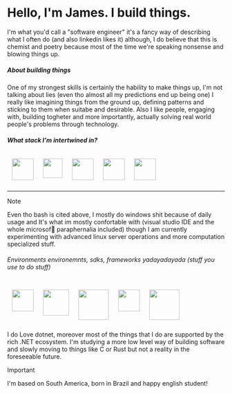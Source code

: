 # Hello, I'm James. I build things.
I'm what you'd call a "software engineer" it's a fancy way of describing what I often do (and also linkedin 
likes it) although, I do believe that this is chemist and poetry because most of the time we're speaking nonsense 
and blowing things up.

##### About building things
One of my strongest skills is certainly the hability to make things up, I'm not talking about lies (even 
tho almost all my predictions end up being one) I really like imagining things from the ground up, defining patterns 
and sticking to them when suitabe and desirable. Also I like people, engaging with, building togheter and more importantly, actually 
solving real world people's problems through technology.

##### What stack I'm intertwined in?

<div style="display: flex;">
   <img heigh="40px" width="50" style="margin:11px" src="https://cdn.jsdelivr.net/gh/devicons/devicon@latest/icons/csharp/csharp-plain.svg"  />
   <img heigh="40px" width="45" style="margin:11px" src="https://cdn.jsdelivr.net/gh/devicons/devicon@latest/icons/typescript/typescript-plain.svg"/>
   <img heigh="40px" width="50" style="margin:11px" src="https://cdn.jsdelivr.net/gh/devicons/devicon@latest/icons/azuresqldatabase/azuresqldatabase-original.svg"/>
   <img heigh="40px" width="50" style="margin:11px" src="https://cdn.jsdelivr.net/gh/devicons/devicon@latest/icons/powershell/powershell-original.svg"/>
   <img heigh="40px" width="50" style="margin:11px" src="https://cdn.jsdelivr.net/gh/devicons/devicon@latest/icons/bash/bash-original.svg"/>
          
</div>

---
> [!NOTE]
> Even tho bash is cited above, I mostly do windows shit because of daily usage and It's what im mostly 
confortable with (visual studio IDE and the whole microsof💖 paraphernalia included) though I am currently experimenting with advanced linux server 
operations and more computation specialized stuff.

###### Environments environemnts, sdks, frameworks yadayadayada (stuff you use to do stuff)
<div style="display: flex; flex-direction:row">
   <img heigh="40px" width="50" style="margin:11px" src="https://www.svgrepo.com/show/376369/dotnet.svg"/>
   <img heigh="40px" width="60" style="margin:11px" src="https://cdn.jsdelivr.net/gh/devicons/devicon@latest/icons/postgresql/postgresql-original.svg"  />
   <img heigh="40px" width="70" style="margin:11px" src="https://cdn.jsdelivr.net/gh/devicons/devicon@latest/icons/docker/docker-plain.svg"  />
   <img heigh="40px" width="50" style="margin:11px" src="https://cdn.jsdelivr.net/gh/devicons/devicon@latest/icons/wasm/wasm-original.svg"  />
   <img heigh="40px" width="70" style="margin:11px" src="https://cdn.jsdelivr.net/gh/devicons/devicon@latest/icons/nodejs/nodejs-original-wordmark.svg" />
</div>

I do Love dotnet, moreover most of the things that I do are supported by the rich .NET ecosystem. I'm
studying a more low level way of building software and slowly moving to things like C or Rust but 
not a reality in the foreseeable future.

> [!IMPORTANT]
> I'm based on South America, born in Brazil and happy english student!
